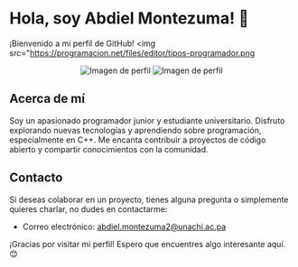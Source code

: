 # Hola, soy Abdiel Montezuma! 👋

¡Bienvenido a mi perfil de GitHub!
<img src="https://programacion.net/files/editor/tipos-programador.png
<p align="center">
  <img src="https://programacion.net/files/editor/tipos-programador.png" alt="Imagen de perfil">
  <img src="https://i.blogs.es/a80879/programador-copia-2/450_1000.jpeg" alt="Imagen de perfil">
</p>

## Acerca de mí
Soy un apasionado programador junior y estudiante universitario. Disfruto explorando nuevas tecnologías y aprendiendo sobre programación, especialmente en C++. Me encanta contribuir a proyectos de código abierto y compartir conocimientos con la comunidad.


## Contacto
Si deseas colaborar en un proyecto, tienes alguna pregunta o simplemente quieres charlar, no dudes en contactarme:

- Correo electrónico: [abdiel.montezuma2@unachi.ac.pa](mailto:abdiel.montezuma2@unachi.ac.pa)

¡Gracias por visitar mi perfil! Espero que encuentres algo interesante aquí. 😊
